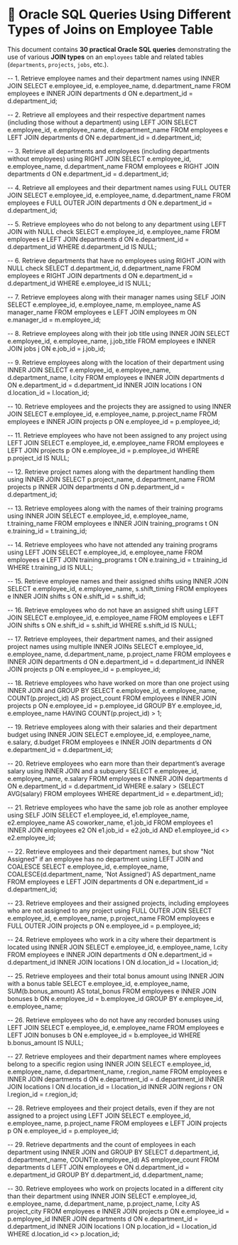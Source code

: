 # 🧩 Oracle SQL Queries Using Different Types of Joins on Employee Table

This document contains **30 practical Oracle SQL queries** demonstrating the use of various **JOIN types** on an `employees` table and related tables (`departments`, `projects`, `jobs`, etc.).

-- 1. Retrieve employee names and their department names using INNER JOIN
SELECT e.employee_id, e.employee_name, d.department_name
FROM employees e
INNER JOIN departments d ON e.department_id = d.department_id;

-- 2. Retrieve all employees and their respective department names (including those without a department) using LEFT JOIN
SELECT e.employee_id, e.employee_name, d.department_name
FROM employees e
LEFT JOIN departments d ON e.department_id = d.department_id;

-- 3. Retrieve all departments and employees (including departments without employees) using RIGHT JOIN
SELECT e.employee_id, e.employee_name, d.department_name
FROM employees e
RIGHT JOIN departments d ON e.department_id = d.department_id;

-- 4. Retrieve all employees and their department names using FULL OUTER JOIN
SELECT e.employee_id, e.employee_name, d.department_name
FROM employees e
FULL OUTER JOIN departments d ON e.department_id = d.department_id;

-- 5. Retrieve employees who do not belong to any department using LEFT JOIN with NULL check
SELECT e.employee_id, e.employee_name
FROM employees e
LEFT JOIN departments d ON e.department_id = d.department_id
WHERE d.department_id IS NULL;

-- 6. Retrieve departments that have no employees using RIGHT JOIN with NULL check
SELECT d.department_id, d.department_name
FROM employees e
RIGHT JOIN departments d ON e.department_id = d.department_id
WHERE e.employee_id IS NULL;

-- 7. Retrieve employees along with their manager names using SELF JOIN
SELECT e.employee_id, e.employee_name, m.employee_name AS manager_name
FROM employees e
LEFT JOIN employees m ON e.manager_id = m.employee_id;

-- 8. Retrieve employees along with their job title using INNER JOIN
SELECT e.employee_id, e.employee_name, j.job_title
FROM employees e
INNER JOIN jobs j ON e.job_id = j.job_id;

-- 9. Retrieve employees along with the location of their department using INNER JOIN
SELECT e.employee_id, e.employee_name, d.department_name, l.city
FROM employees e
INNER JOIN departments d ON e.department_id = d.department_id
INNER JOIN locations l ON d.location_id = l.location_id;

-- 10. Retrieve employees and the projects they are assigned to using INNER JOIN
SELECT e.employee_id, e.employee_name, p.project_name
FROM employees e
INNER JOIN projects p ON e.employee_id = p.employee_id;

-- 11. Retrieve employees who have not been assigned to any project using LEFT JOIN
SELECT e.employee_id, e.employee_name
FROM employees e
LEFT JOIN projects p ON e.employee_id = p.employee_id
WHERE p.project_id IS NULL;

-- 12. Retrieve project names along with the department handling them using INNER JOIN
SELECT p.project_name, d.department_name
FROM projects p
INNER JOIN departments d ON p.department_id = d.department_id;

-- 13. Retrieve employees along with the names of their training programs using INNER JOIN
SELECT e.employee_id, e.employee_name, t.training_name
FROM employees e
INNER JOIN training_programs t ON e.training_id = t.training_id;

-- 14. Retrieve employees who have not attended any training programs using LEFT JOIN
SELECT e.employee_id, e.employee_name
FROM employees e
LEFT JOIN training_programs t ON e.training_id = t.training_id
WHERE t.training_id IS NULL;

-- 15. Retrieve employee names and their assigned shifts using INNER JOIN
SELECT e.employee_id, e.employee_name, s.shift_timing
FROM employees e
INNER JOIN shifts s ON e.shift_id = s.shift_id;

-- 16. Retrieve employees who do not have an assigned shift using LEFT JOIN
SELECT e.employee_id, e.employee_name
FROM employees e
LEFT JOIN shifts s ON e.shift_id = s.shift_id
WHERE s.shift_id IS NULL;

-- 17. Retrieve employees, their department names, and their assigned project names using multiple INNER JOINs
SELECT e.employee_id, e.employee_name, d.department_name, p.project_name
FROM employees e
INNER JOIN departments d ON e.department_id = d.department_id
INNER JOIN projects p ON e.employee_id = p.employee_id;

-- 18. Retrieve employees who have worked on more than one project using INNER JOIN and GROUP BY
SELECT e.employee_id, e.employee_name, COUNT(p.project_id) AS project_count
FROM employees e
INNER JOIN projects p ON e.employee_id = p.employee_id
GROUP BY e.employee_id, e.employee_name
HAVING COUNT(p.project_id) > 1;

-- 19. Retrieve employees along with their salaries and their department budget using INNER JOIN
SELECT e.employee_id, e.employee_name, e.salary, d.budget
FROM employees e
INNER JOIN departments d ON e.department_id = d.department_id;

-- 20. Retrieve employees who earn more than their department’s average salary using INNER JOIN and a subquery
SELECT e.employee_id, e.employee_name, e.salary
FROM employees e
INNER JOIN departments d ON e.department_id = d.department_id
WHERE e.salary > (SELECT AVG(salary) FROM employees WHERE department_id = e.department_id);

-- 21. Retrieve employees who have the same job role as another employee using SELF JOIN
SELECT e1.employee_id, e1.employee_name, e2.employee_name AS coworker_name, e1.job_id
FROM employees e1
INNER JOIN employees e2 ON e1.job_id = e2.job_id AND e1.employee_id <> e2.employee_id;

-- 22. Retrieve employees and their department names, but show "Not Assigned" if an employee has no department using LEFT JOIN and COALESCE
SELECT e.employee_id, e.employee_name, COALESCE(d.department_name, 'Not Assigned') AS department_name
FROM employees e
LEFT JOIN departments d ON e.department_id = d.department_id;

-- 23. Retrieve employees and their assigned projects, including employees who are not assigned to any project using FULL OUTER JOIN
SELECT e.employee_id, e.employee_name, p.project_name
FROM employees e
FULL OUTER JOIN projects p ON e.employee_id = p.employee_id;

-- 24. Retrieve employees who work in a city where their department is located using INNER JOIN
SELECT e.employee_id, e.employee_name, l.city
FROM employees e
INNER JOIN departments d ON e.department_id = d.department_id
INNER JOIN locations l ON d.location_id = l.location_id;

-- 25. Retrieve employees and their total bonus amount using INNER JOIN with a bonus table
SELECT e.employee_id, e.employee_name, SUM(b.bonus_amount) AS total_bonus
FROM employees e
INNER JOIN bonuses b ON e.employee_id = b.employee_id
GROUP BY e.employee_id, e.employee_name;

-- 26. Retrieve employees who do not have any recorded bonuses using LEFT JOIN
SELECT e.employee_id, e.employee_name
FROM employees e
LEFT JOIN bonuses b ON e.employee_id = b.employee_id
WHERE b.bonus_amount IS NULL;

-- 27. Retrieve employees and their department names where employees belong to a specific region using INNER JOIN
SELECT e.employee_id, e.employee_name, d.department_name, r.region_name
FROM employees e
INNER JOIN departments d ON e.department_id = d.department_id
INNER JOIN locations l ON d.location_id = l.location_id
INNER JOIN regions r ON l.region_id = r.region_id;

-- 28. Retrieve employees and their project details, even if they are not assigned to a project using LEFT JOIN
SELECT e.employee_id, e.employee_name, p.project_name
FROM employees e
LEFT JOIN projects p ON e.employee_id = p.employee_id;

-- 29. Retrieve departments and the count of employees in each department using INNER JOIN and GROUP BY
SELECT d.department_id, d.department_name, COUNT(e.employee_id) AS employee_count
FROM departments d
LEFT JOIN employees e ON d.department_id = e.department_id
GROUP BY d.department_id, d.department_name;

-- 30. Retrieve employees who work on projects located in a different city than their department using INNER JOIN
SELECT e.employee_id, e.employee_name, d.department_name, p.project_name, l.city AS project_city
FROM employees e
INNER JOIN projects p ON e.employee_id = p.employee_id
INNER JOIN departments d ON e.department_id = d.department_id
INNER JOIN locations l ON p.location_id = l.location_id
WHERE d.location_id <> p.location_id;
